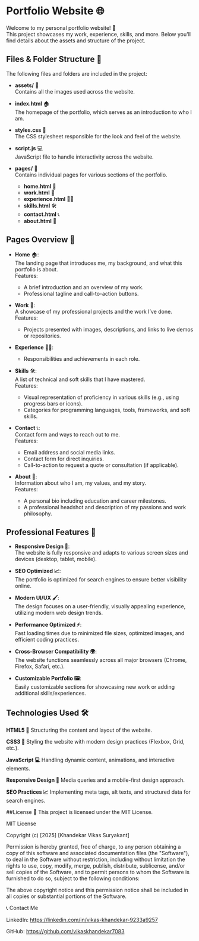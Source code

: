 # Portfolio Website 🌐

Welcome to my personal portfolio website! 🚀  
This project showcases my work, experience, skills, and more. Below you'll find details about the assets and structure of the project.

## Files & Folder Structure 📂

The following files and folders are included in the project:

- **assets/** 🎨  
  Contains all the images used across the website.

- **index.html** 🏠  
  The homepage of the portfolio, which serves as an introduction to who I am.

- **styles.css** 💅  
  The CSS stylesheet responsible for the look and feel of the website.

- **script.js** 💻  
  JavaScript file to handle interactivity across the website.

- **pages/** 📄  
  Contains individual pages for various sections of the portfolio.  
  - **home.html** 🏡  
  - **work.html** 💼  
  - **experience.html** 🧑‍💻  
  - **skills.html** 🛠️  
  - **contact.html** 📞  
  - **about.html** 👤

## Pages Overview 📝

- **Home** 🏠:  
  The landing page that introduces me, my background, and what this portfolio is about.  
  Features:  
  - A brief introduction and an overview of my work.
  - Professional tagline and call-to-action buttons.

- **Work** 💼:  
  A showcase of my professional projects and the work I’ve done.  
  Features:  
  - Projects presented with images, descriptions, and links to live demos or repositories.
  
- **Experience** 🧑‍💻:  
  
  - Responsibilities and achievements in each role.
  
- **Skills** 🛠️:  
  A list of technical and soft skills that I have mastered.  
  Features:  
  - Visual representation of proficiency in various skills (e.g., using progress bars or icons).
  - Categories for programming languages, tools, frameworks, and soft skills.

- **Contact** 📞:  
  Contact form and ways to reach out to me.  
  Features:  
  - Email address and social media links.
  - Contact form for direct inquiries.
  - Call-to-action to request a quote or consultation (if applicable).

- **About** 👤:  
  Information about who I am, my values, and my story.  
  Features:  
  - A personal bio including education and career milestones.
  - A professional headshot and description of my passions and work philosophy.

## Professional Features 🌟

- **Responsive Design 📱**:  
  The website is fully responsive and adapts to various screen sizes and devices (desktop, tablet, mobile).
  
- **SEO Optimized 📈**:  
  The portfolio is optimized for search engines to ensure better visibility online.

- **Modern UI/UX 🖌️**:  
  The design focuses on a user-friendly, visually appealing experience, utilizing modern web design trends.

- **Performance Optimized ⚡**:  
  Fast loading times due to minimized file sizes, optimized images, and efficient coding practices.

- **Cross-Browser Compatibility 🌍**:  
  The website functions seamlessly across all major browsers (Chrome, Firefox, Safari, etc.).

- **Customizable Portfolio 🖼️**:  
  Easily customizable sections for showcasing new work or adding additional skills/experiences.


## Technologies Used 🛠️

**HTML5 📝**
Structuring the content and layout of the website.

**CSS3 💅**
Styling the website with modern design practices (Flexbox, Grid, etc.).

**JavaScript 💻**
Handling dynamic content, animations, and interactive elements.

**Responsive Design 📱**
Media queries and a mobile-first design approach.

**SEO Practices 📈**
Implementing meta tags, alt texts, and structured data for search engines.  

##License 📜
This project is licensed under the MIT License.

MIT License

Copyright (c) [2025] [Khandekar Vikas Suryakant]

Permission is hereby granted, free of charge, to any person obtaining a copy
of this software and associated documentation files (the "Software"), to deal
in the Software without restriction, including without limitation the rights
to use, copy, modify, merge, publish, distribute, sublicense, and/or sell
copies of the Software, and to permit persons to whom the Software is
furnished to do so, subject to the following conditions:

The above copyright notice and this permission notice shall be included in all
copies or substantial portions of the Software.

📞 Contact Me

LinkedIn: https://linkedin.com/in/vikas-khandekar-9233a9257

GitHub: https://github.com/vikaskhandekar7083




